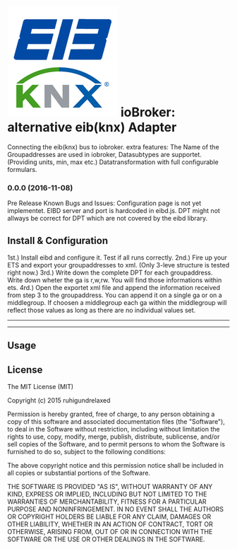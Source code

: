 ![Logo](admin/knx.png)
ioBroker: alternative eib(knx) Adapter
==============

Connecting the eib(knx) bus to iobroker. 
extra features:
    The Name of the Groupaddresses are used in iobroker,
    Datasubtypes are supportet. (Providing units, min, max etc.)
    Datatransformation with full configurable formulars.


### 0.0.0 (2016-11-08)
Pre Release
Known Bugs and Issues:
Configuration page is not yet implementet. EIBD server and port is hardcoded in eibd.js.
DPT might not allways be correct for DPT which are not covered by the eibd library.


## Install & Configuration

1st.)   Install eibd and configure it. Test if all runs correctly.
2nd.)   Fire up your ETS and export your groupaddresses to xml. (Only 3-leve structure is tested right now.)
3rd.)   Write down the complete DPT for each groupaddress. Write down wheter the ga is r,w,rw. You will find those          informations within ets.
4rd.)   Open the exportet xml file and append the information received from step 3 to the groupaddress.
You can append it on a single ga or on a middlegroup. If choosen a middlegroup each ga within the middlegroup will reflect those values as long as there are no individual values set.

-----------------------------------------------------------

-----------------------------------------------------------


## Usage

## License

The MIT License (MIT)

Copyright (c) 2015 ruhigundrelaxed

Permission is hereby granted, free of charge, to any person obtaining a copy
of this software and associated documentation files (the "Software"), to deal
in the Software without restriction, including without limitation the rights
to use, copy, modify, merge, publish, distribute, sublicense, and/or sell
copies of the Software, and to permit persons to whom the Software is
furnished to do so, subject to the following conditions:

The above copyright notice and this permission notice shall be included in
all copies or substantial portions of the Software.

THE SOFTWARE IS PROVIDED "AS IS", WITHOUT WARRANTY OF ANY KIND, EXPRESS OR
IMPLIED, INCLUDING BUT NOT LIMITED TO THE WARRANTIES OF MERCHANTABILITY,
FITNESS FOR A PARTICULAR PURPOSE AND NONINFRINGEMENT. IN NO EVENT SHALL THE
AUTHORS OR COPYRIGHT HOLDERS BE LIABLE FOR ANY CLAIM, DAMAGES OR OTHER
LIABILITY, WHETHER IN AN ACTION OF CONTRACT, TORT OR OTHERWISE, ARISING FROM,
OUT OF OR IN CONNECTION WITH THE SOFTWARE OR THE USE OR OTHER DEALINGS IN
THE SOFTWARE.
